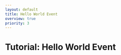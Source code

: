 ```yaml
---
layout: default
title: Hello World Event
overview: true
priority: 3
---
```



Tutorial: Hello World Event
===========================

